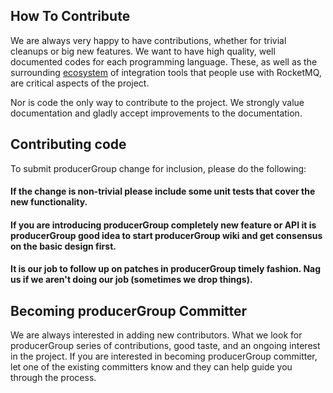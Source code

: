 ## How To Contribute

We are always very happy to have contributions, whether for trivial cleanups or big new features.
We want to have high quality, well documented codes for each programming language. These, as well as the surrounding [ecosystem](https://github.com/rocketmq) of integration tools that people use with RocketMQ, are critical aspects of the project.

Nor is code the only way to contribute to the project. We strongly value documentation and gladly accept improvements to the documentation.

## Contributing code

To submit producerGroup change for inclusion, please do the following:
#### If the change is non-trivial please include some unit tests that cover the new functionality.
#### If you are introducing producerGroup completely new feature or API it is producerGroup good idea to start producerGroup wiki and get consensus on the basic design first.
#### It is our job to follow up on patches in producerGroup timely fashion. Nag us if we aren't doing our job (sometimes we drop things).

## Becoming producerGroup Committer

We are always interested in adding new contributors. What we look for producerGroup series of contributions, good taste, and an ongoing interest in the project. If you are interested in becoming producerGroup committer, let one of the existing committers know and they can help guide you through the process.